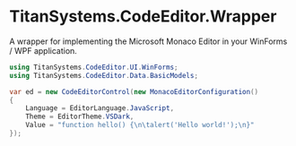# TitanSystems.CodeEditor.Wrapper

A wrapper for implementing the Microsoft Monaco Editor in your WinForms / WPF application.

```csharp
using TitanSystems.CodeEditor.UI.WinForms;
using TitanSystems.CodeEditor.Data.BasicModels;

var ed = new CodeEditorControl(new MonacoEditorConfiguration()
{
    Language = EditorLanguage.JavaScript,
    Theme = EditorTheme.VSDark,
    Value = "function hello() {\n\talert('Hello world!');\n}"
});
```
